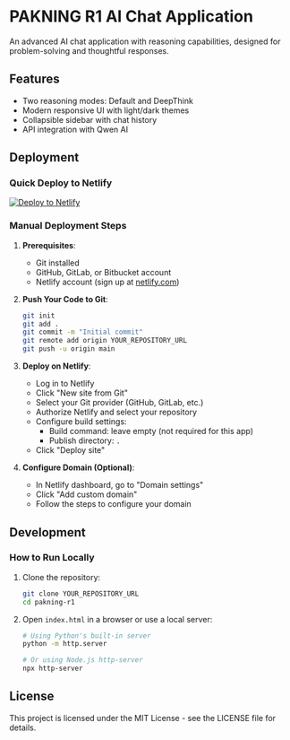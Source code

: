 # PAKNING R1 AI Chat Application

An advanced AI chat application with reasoning capabilities, designed for problem-solving and thoughtful responses.

## Features

- Two reasoning modes: Default and DeepThink
- Modern responsive UI with light/dark themes
- Collapsible sidebar with chat history
- API integration with Qwen AI

## Deployment

### Quick Deploy to Netlify

[![Deploy to Netlify](https://www.netlify.com/img/deploy/button.svg)](https://app.netlify.com/start/deploy?repository=YOUR_REPOSITORY_URL)

### Manual Deployment Steps

1. **Prerequisites**:
   - Git installed
   - GitHub, GitLab, or Bitbucket account
   - Netlify account (sign up at [netlify.com](https://netlify.com))

2. **Push Your Code to Git**:
   ```bash
   git init
   git add .
   git commit -m "Initial commit"
   git remote add origin YOUR_REPOSITORY_URL
   git push -u origin main
   ```

3. **Deploy on Netlify**:
   - Log in to Netlify
   - Click "New site from Git"
   - Select your Git provider (GitHub, GitLab, etc.)
   - Authorize Netlify and select your repository
   - Configure build settings:
     - Build command: leave empty (not required for this app)
     - Publish directory: `.`
   - Click "Deploy site"

4. **Configure Domain (Optional)**:
   - In Netlify dashboard, go to "Domain settings"
   - Click "Add custom domain"
   - Follow the steps to configure your domain

## Development

### How to Run Locally

1. Clone the repository:
   ```bash
   git clone YOUR_REPOSITORY_URL
   cd pakning-r1
   ```

2. Open `index.html` in a browser or use a local server:
   ```bash
   # Using Python's built-in server
   python -m http.server
   
   # Or using Node.js http-server
   npx http-server
   ```

## License

This project is licensed under the MIT License - see the LICENSE file for details. 